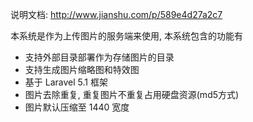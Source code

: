 说明文档: http://www.jianshu.com/p/589e4d27a2c7

本系统是作为上传图片的服务端来使用, 本系统包含的功能有
- 支持外部目录部署作为存储图片的目录
- 支持生成图片缩略图和特效图
- 基于 Laravel 5.1 框架
- 图片去除重复, 重复图片不重复占用硬盘资源(md5方式)
- 图片默认压缩至 1440 宽度